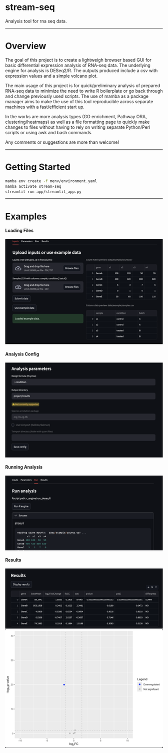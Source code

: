 # stream-seq
Analysis tool for rna seq data.

---

# Overview

The goal of this project is to create a lightweigh browser based GUI for basic
differential expression analysis of RNA-seq data. The underlying engine for
analysis is DESeq2/R. The outputs produced include a csv with expression values and a simple volcano plot.

The main usage of this project is for quick/preliminary analysis of prepared RNA-seq
data to minimize the need to write R boilerplate or go back through and change previously
used scripts. The use of mamba as a package manager aims to make the use of this tool reproducible across separate machines with a fast/efficient start up. 

In the works are more analysis types (GO enrichment, Pathway ORA, clustering/heatmaps)
as well as a file formatting page to quickly make changes to files without having to rely
on writing separate Python/Perl scripts or using awk and bash commands.

Any comments or suggestions are more than welcome!

---

# Getting Started

``` Bash
mamba env create -f menv/environment.yaml
mamba activate stream-seq
streamlit run app/streamlit_app.py
```

---

# Examples

#### Loading Files
![Load Files](embedded/load_file.png)

#### Analysis Config
![Analysis Config](embedded/params.png)

#### Running Analysis
![Running Analysis](embedded/r_engine.png)

#### Results
![Results](embedded/results_1.png)
![Results](embedded/results_2.png)
